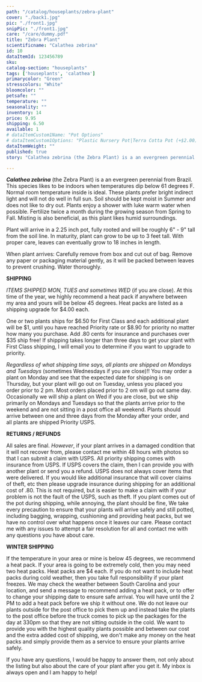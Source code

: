 ```yaml
---
path: "/catalog/houseplants/zebra-plant"
cover: "./back1.jpg"
pic: "./front1.jpg"
snipPic: "./front1.jpg"
care: "/care/dummy.pdf"
title: "Zebra Plant"
scientificname: "Calathea zebrina"
id: 10 
dataItemId: 123456789
sku:
catalog-section: "houseplants"
tags: ['houseplants', 'calathea']
primarycolor: "Green"
stresscolors: "White"
bloomcolor: ""
petsafe: ""
temperature: ""
seasonality: ""
inventory: 14
price: 9.95
shipping: 6.50
available: 1
# dataItemCustom1Name: "Pot Options"
# dataItemCustom1Options: "Plastic Nursery Pot|Terra Cotta Pot (+$2.00)[+2]"
dataItemWeight: ""
published: true
story: "Calathea zebrina (the Zebra Plant) is a an evergreen perennial from Brazil."

---
```

<em><strong>Calathea zebrina</strong></em> (the Zebra Plant) is a an evergreen perennial from Brazil. This species likes to be indoors when temperatures dip below 61 degrees F. Normal room temperature inside is ideal. These plants prefer bright indirect light and will not do well in full sun. Soil should be kept moist in Summer and does not like to dry out. Plants enjoy a shower with luke warm water when possible. Fertilize twice a month during the growing season from Spring to Fall. Misting is also beneficial, as this plant likes humid surroundings.

Plant will arrive in a 2.25 inch pot, fully rooted and will be roughly 6" - 9" tall from the soil line. In maturity, plant can grow to be up to 3 feet tall. With proper care, leaves can eventually grow to 18 inches in length.

When plant arrives: Carefully remove from box and cut out of bag. Remove any paper or packaging material gently, as it will be packed between leaves to prevent crushing. Water thoroughly.

<strong>SHIPPING</strong>

<em>ITEMS SHIPPED MON, TUES and sometimes WED</em> (if you are close). At this time of the year, we highly recommend a heat pack if anywhere between my area and yours will be below 45 degrees. Heat packs are listed as a shipping upgrade for $4.00 each.

One or two plants ships for $6.50 for First Class and each additional plant will be $1, until you have reached Priority rate or $8.90 for priority no matter how many you purchase. Add .80 cents for insurance and purchases over $35 ship free! If shipping takes longer than three days to get your plant with First Class shipping, I will email you to determine if you want to upgrade to priority.

<em>Regardless of what shipping time says, all plants are shipped on Mondays and Tuesdays</em> (sometimes Wednesdays if you are close)!! You may order a plant on Monday and see that the expected date for shipping is on Thursday, but your plant will go out on Tuesday, unless you placed you order prior to 2 pm. Most orders placed prior to 2 om will go out same day. Occasionally we will ship a plant on Wed if you are close, but we ship primarily on Mondays and Tuesdays so that the plants arrive prior to the weekend and are not sitting in a post office all weekend. Plants should arrive between one and three days from the Monday after your order, and all plants are shipped Priority USPS.

<strong>RETURNS / REFUNDS</strong>

All sales are final. <em>However</em>, if your plant arrives in a damaged condition that it will not recover from, please contact me within 48 hours with photos so that I can submit a claim with USPS. All priority shipping comes with insurance from USPS. If USPS covers the claim, then I can provide you with another plant or send you a refund. USPS does not always cover items that were delivered. If you would like additional insurance that will cover claims of theft, etc then please upgrade insurance during shipping for an additional cost of .80. This is not required, but is easier to make a claim with if your problem is not the fault of the USPS, such as theft. If you plant comes out of the pot during shipping, while annoying, the plant should be fine, We take every precaution to ensure that your plants will arrive safely and still potted, including bagging, wrapping, cushioning and providing heat packs, but we have no control over what happens once it leaves our care. Please contact me with any issues to attempt a fair resolution for all and contact me with any questions you have about care.

<strong>WINTER SHIPPING</strong>

If the temperature in your area or mine is below 45 degrees, we recommend a heat pack. If your area is going to be extremely cold, then you may need two heat packs. Heat packs are $4 each. If you do not want to include heat packs during cold weather, then you take full responsibility if your plant freezes. We may check the weather between South Carolina and your location, and send a message to recommend adding a heat pack, or to offer to change your shipping date to ensure safe arrival. You will have until the 2 PM to add a heat pack before we ship it without one. We do not leave our plants outside for the post office to pick them up and instead take the plants to the post office before the truck comes to pick up the packages for the day at 330pm so that they are not sitting outside in the cold. We want to provide you with the highest quality plants possible and between our cost and the extra added cost of shipping, we don't make any money on the heat packs and simply provide them as a service to ensure your plants arrive safely.

If you have any questions, I would be happy to answer them, not only about the listing but also about the care of your plant after you get it. My inbox is always open and I am happy to help!